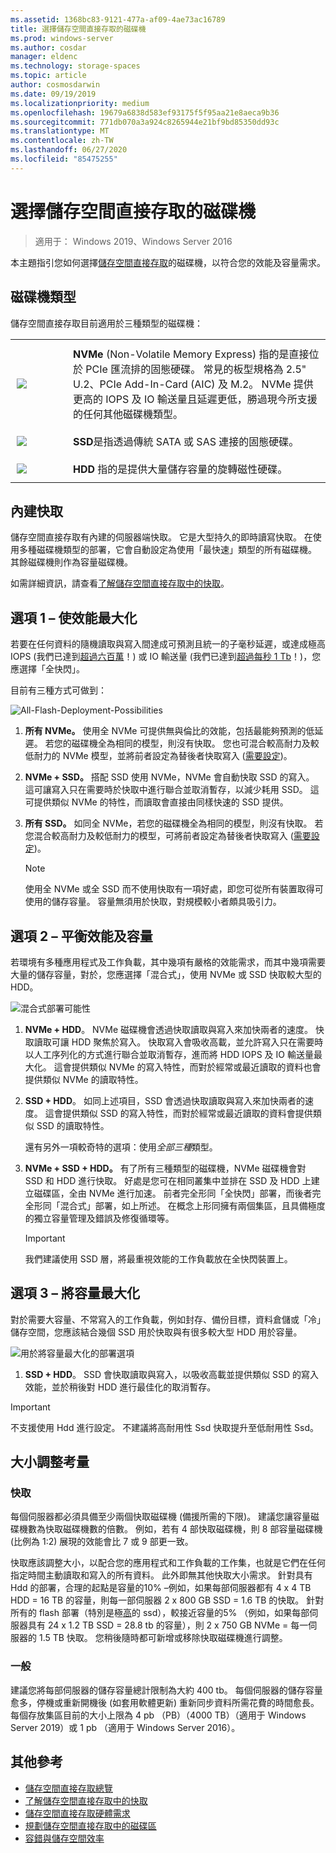 ```yaml
---
ms.assetid: 1368bc83-9121-477a-af09-4ae73ac16789
title: 選擇儲存空間直接存取的磁碟機
ms.prod: windows-server
ms.author: cosdar
manager: eldenc
ms.technology: storage-spaces
ms.topic: article
author: cosmosdarwin
ms.date: 09/19/2019
ms.localizationpriority: medium
ms.openlocfilehash: 19679a6838d583ef93175f5f95aa21e8aeca9b36
ms.sourcegitcommit: 771db070a3a924c8265944e21bf9bd85350dd93c
ms.translationtype: MT
ms.contentlocale: zh-TW
ms.lasthandoff: 06/27/2020
ms.locfileid: "85475255"
---
```

# <a name="choosing-drives-for-storage-spaces-direct"></a>選擇儲存空間直接存取的磁碟機

>適用于： Windows 2019、Windows Server 2016

本主題指引您如何選擇[儲存空間直接存取](storage-spaces-direct-overview.md)的磁碟機，以符合您的效能及容量需求。

## <a name="drive-types"></a>磁碟機類型

儲存空間直接存取目前適用於三種類型的磁碟機：

<table>
    <tr style="border: 0;">
        <td style="padding: 10px; border: 0; width:70px">
            <img src="media/understand-the-cache/NVMe-100px.png">
        </td>
        <td style="padding: 10px; border: 0;" valign="middle">
            <b>NVMe</b> (Non-Volatile Memory Express) 指的是直接位於 PCIe 匯流排的固態硬碟。 常見的板型規格為 2.5" U.2、PCIe Add-In-Card (AIC) 及 M.2。 NVMe 提供更高的 IOPS 及 IO 輸送量且延遲更低，勝過現今所支援的任何其他磁碟機類型。
        </td>
    </tr>
    <tr style="border: 0;">
        <td style="padding: 10px; border: 0; width:70px" >
            <img src="media/understand-the-cache/SSD-100px.png">
        </td>
        <td style="padding: 10px; border: 0;" valign="middle">
            <b>SSD</b>是指透過傳統 SATA 或 SAS 連接的固態硬碟。
        </td>
    </tr>
    <tr style="border: 0;">
        <td style="padding: 10px; border: 0; width:70px">
            <img src="media/understand-the-cache/HDD-100px.png">
        </td>
        <td style="padding: 10px; border: 0;" valign="middle">
            <b>HDD</b> 指的是提供大量儲存容量的旋轉磁性硬碟。
        </td>
    </tr>
</table>

## <a name="built-in-cache"></a>內建快取

儲存空間直接存取有內建的伺服器端快取。 它是大型持久的即時讀寫快取。 在使用多種磁碟機類型的部署，它會自動設定為使用「最快速」類型的所有磁碟機。 其餘磁碟機則作為容量磁碟機。

如需詳細資訊，請查看[了解儲存空間直接存取中的快取](understand-the-cache.md)。

## <a name="option-1--maximizing-performance"></a>選項 1 – 使效能最大化

若要在任何資料的隨機讀取與寫入間達成可預測且統一的子毫秒延遲，或達成極高 IOPS (我們已達到[超過六百萬](https://www.youtube.com/watch?v=0LviCzsudGY&t=28m)！) 或 IO 輸送量 (我們已達到[超過每秒 1 Tb](https://www.youtube.com/watch?v=-LK2ViRGbWs&t=16m50s)！)，您應選擇「全快閃」。

目前有三種方式可做到：

![All-Flash-Deployment-Possibilities](media/choosing-drives-and-resiliency-types/All-Flash-Deployment-Possibilities.png)

1. **所有 NVMe。** 使用全 NVMe 可提供無與倫比的效能，包括最能夠預測的低延遲。 若您的磁碟機全為相同的模型，則沒有快取。 您也可混合較高耐力及較低耐力的 NVMe 模型，並將前者設定為替後者快取寫入 ([需要設定](understand-the-cache.md#manual-configuration))。

2. **NVMe + SSD。** 搭配 SSD 使用 NVMe，NVMe 會自動快取 SSD 的寫入。 這可讓寫入只在需要時於快取中進行聯合並取消暫存，以減少耗用 SSD。 這可提供類似 NVMe 的特性，而讀取會直接由同樣快速的 SSD 提供。

3. **所有 SSD。** 如同全 NVMe，若您的磁碟機全為相同的模型，則沒有快取。 若您混合較高耐力及較低耐力的模型，可將前者設定為替後者快取寫入 ([需要設定](understand-the-cache.md#manual-configuration))。

   >[!NOTE]
   > 使用全 NVMe 或全 SSD 而不使用快取有一項好處，即您可從所有裝置取得可使用的儲存容量。 容量無須用於快取，對規模較小者頗具吸引力。

## <a name="option-2--balancing-performance-and-capacity"></a>選項 2 – 平衡效能及容量

若環境有多種應用程式及工作負載，其中幾項有嚴格的效能需求，而其中幾項需要大量的儲存容量，對於，您應選擇「混合式」，使用 NVMe 或 SSD 快取較大型的 HDD。

![混合式部署可能性](media/choosing-drives-and-resiliency-types/Hybrid-Deployment-Possibilities.png)

1. **NVMe + HDD**。 NVMe 磁碟機會透過快取讀取與寫入來加快兩者的速度。 快取讀取可讓 HDD 聚焦於寫入。 快取寫入會吸收高載，並允許寫入只在需要時以人工序列化的方式進行聯合並取消暫存，進而將 HDD IOPS 及 IO 輸送量最大化。 這會提供類似 NVMe 的寫入特性，而對於經常或最近讀取的資料也會提供類似 NVMe 的讀取特性。

2. **SSD + HDD**。 如同上述項目，SSD 會透過快取讀取與寫入來加快兩者的速度。 這會提供類似 SSD 的寫入特性，而對於經常或最近讀取的資料會提供類似 SSD 的讀取特性。

    還有另外一項較奇特的選項：使用*全部三種*類型。

3. **NVMe + SSD + HDD。** 有了所有三種類型的磁碟機，NVMe 磁碟機會對 SSD 和 HDD 進行快取。 好處是您可在相同叢集中並排在 SSD 及 HDD 上建立磁碟區，全由 NVMe 進行加速。 前者完全形同「全快閃」部署，而後者完全形同「混合式」部署，如上所述。 在概念上形同擁有兩個集區，且具備極度的獨立容量管理及錯誤及修復循環等。

   >[!IMPORTANT]
   > 我們建議使用 SSD 層，將最重視效能的工作負載放在全快閃裝置上。

## <a name="option-3--maximizing-capacity"></a>選項 3 – 將容量最大化

對於需要大容量、不常寫入的工作負載，例如封存、備份目標，資料倉儲或「冷」儲存空間，您應該結合幾個 SSD 用於快取與有很多較大型 HDD 用於容量。

![用於將容量最大化的部署選項](media/choosing-drives-and-resiliency-types/maximizing-capacity.png)

1. **SSD + HDD**。 SSD 會快取讀取與寫入，以吸收高載並提供類似 SSD 的寫入效能，並於稍後對 HDD 進行最佳化的取消暫存。

>[!IMPORTANT]
>不支援使用 Hdd 進行設定。 不建議將高耐用性 Ssd 快取提升至低耐用性 Ssd。

## <a name="sizing-considerations"></a>大小調整考量

### <a name="cache"></a>快取

每個伺服器都必須具備至少兩個快取磁碟機 (備援所需的下限)。 建議您讓容量磁碟機數為快取磁碟機數的倍數。 例如，若有 4 部快取磁碟機，則 8 部容量磁碟機 (比例為 1:2) 展現的效能會比 7 或 9 部更一致。

快取應該調整大小，以配合您的應用程式和工作負載的工作集，也就是它們在任何指定時間主動讀取和寫入的所有資料。 此外即無其他快取大小需求。 針對具有 Hdd 的部署，合理的起點是容量的10% –例如，如果每部伺服器都有 4 x 4 TB HDD = 16 TB 的容量，則每一部伺服器 2 x 800 GB SSD = 1.6 TB 的快取。 針對所有的 flash 部署（特別是極[高](https://blogs.technet.microsoft.com/filecab/2017/08/11/understanding-dwpd-tbw/)的 ssd），較接近容量的5% （例如，如果每部伺服器具有 24 x 1.2 TB SSD = 28.8 tb 的容量），則 2 x 750 GB NVMe = 每一伺服器的 1.5 TB 快取。 您稍後隨時都可新增或移除快取磁碟機進行調整。

### <a name="general"></a>一般

建議您將每部伺服器的儲存容量總計限制為大約 400 tb。 每個伺服器的儲存容量愈多，停機或重新開機後 (如套用軟體更新) 重新同步資料所需花費的時間愈長。 每個存放集區目前的大小上限為 4 pb （PB）（4000 TB）（適用于 Windows Server 2019）或 1 pb （適用于 Windows Server 2016）。

## <a name="additional-references"></a>其他參考

- [儲存空間直接存取總覽](storage-spaces-direct-overview.md)
- [了解儲存空間直接存取中的快取](understand-the-cache.md)
- [儲存空間直接存取硬體需求](storage-spaces-direct-hardware-requirements.md)
- [規劃儲存空間直接存取中的磁碟區](plan-volumes.md)
- [容錯與儲存空間效率](storage-spaces-fault-tolerance.md)
